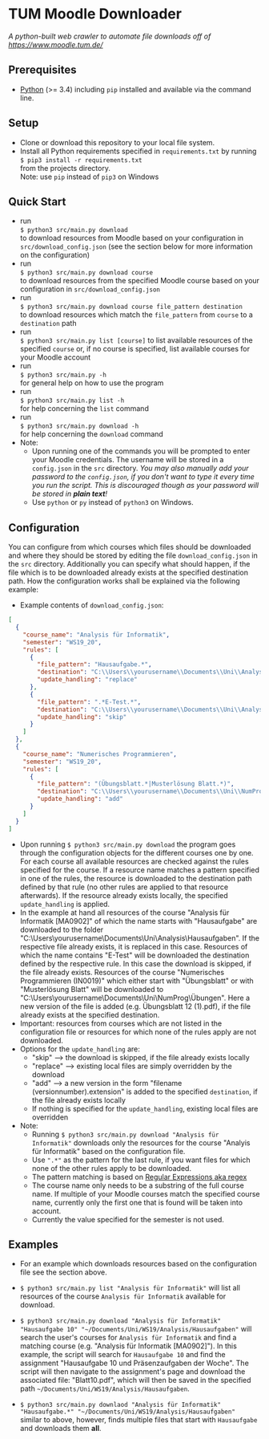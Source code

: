 # TUM Moodle Downloader
*A python-built web crawler to automate file downloads off of
https://www.moodle.tum.de/*

Prerequisites
---
* [Python](https://www.python.org/) (>= 3.4) including `pip` installed and available via the command line.

Setup
---
* Clone or download this repository to your local file system.
* Install all Python requirements specified in `requirements.txt` by running  
`$ pip3 install -r requirements.txt`  
from the projects directory.  
Note: use `pip` instead of `pip3` on Windows

Quick Start
---
* run  
`$ python3 src/main.py download`  
to download resources from Moodle based on 
your configuration in `src/download_config.json` 
(see the section below for more information on the configuration)
* run  
`$ python3 src/main.py download course`  
to download resources from the specified Moodle course based on 
your configuration in `src/download_config.json`
* run  
`$ python3 src/main.py download course file_pattern destination`  
to
download resources which match the `file_pattern` from `course` to a `destination` path
* run  
`$ python3 src/main.py list [course]`
to list available resources of the specified `course` or, if no course is specified, list available courses for your
Moodle account
* run  
`$ python3 src/main.py -h`  
for general help on how to use the program
* run  
`$ python3 src/main.py list -h`  
for help concerning the `list` command
* run  
`$ python3 src/main.py download -h`  
for help concerning the `download` command
* Note:
    * Upon running one of the commands you will be prompted to enter your Moodle credentials.
    The username will be stored in a `config.json` in the `src` directory.
    _You may also manually add your password to the `config.json`, 
    if you don't want to type it every time you run the script.
    This is discouraged though as your password will be stored in **plain text**!_
    * Use `python` or `py` instead of `python3` on Windows.

Configuration
---
You can configure from which courses which files should be downloaded and
where they should be stored by editing the file `download_config.json` in the `src` directory. Additionally you can
specify what should happen, if the file which is to be downloaded already exists at the specified destination path.
How the configuration works shall be explained via the following example:
* Example contents of `download_config.json`:
```json
[
  {
    "course_name": "Analysis für Informatik",
    "semester": "WS19_20",
    "rules": [
      {
        "file_pattern": "Hausaufgabe.*",
        "destination": "C:\\Users\\yourusername\\Documents\\Uni\\Analysis\\Hausaufgaben",
        "update_handling": "replace"
      },
      {
        "file_pattern": ".*E-Test.*",
        "destination": "C:\\Users\\yourusername\\Documents\\Uni\\Analysis\\E-Tests",
        "update_handling": "skip"
      }
    ]
  },
  {
    "course_name": "Numerisches Programmieren",
    "semester": "WS19_20",
    "rules": [
      {
        "file_pattern": "(Übungsblatt.*|Musterlösung Blatt.*)",
        "destination": "C:\\Users\\yourusername\\Documents\\Uni\\NumProg\\Übungen\\",
        "update_handling": "add"
      }
    ]
  }
]
```
* Upon running `$ python3 src/main.py download` the program goes through the configuration objects for the different
courses one by one. For each course all available resources are checked against the rules specified for the course. 
If a resource name matches a pattern specified in one of the rules, the resource is downloaded to the destination path
defined by that rule (no other rules are applied to that resource afterwards). If the resource already exists locally, 
the specified `update_handling` is applied.
* In the example at hand all resources of the course "Analysis für Informatik [MA0902]" of which the name starts with 
"Hausaufgabe" are downloaded to the folder "C:\Users\yourusername\Documents\Uni\Analysis\Hausaufgaben". 
If the respective file already exists, it is replaced in this case.
Resources of which the name contains "E-Test" will be downloaded the destination defined by the respective rule.
In this case the download is skipped, if the file already exists.
Resources of the course "Numerisches Programmieren (IN0019)" which either start with "Übungsblatt" 
or with "Musterlösung Blatt" will be downloaded to "C:\Users\yourusername\Documents\Uni\NumProg\Übungen".
Here a new version of the file is added (e.g. Übungsblatt 12 (1).pdf), if the file
already exists at the specified destination.
* Important: resources from courses which are not listed in the configuration file or resources for which none of the
rules apply are not downloaded.
* Options for the `update_handling` are:
    * "skip" --> the download is skipped, if the file already exists locally
    * "replace" --> existing local files are simply overridden by the download 
    * "add" --> a new version in the form "filename (versionnumber).extension" is added to the specified `destination`,
    if the file already exists locally
    * If nothing is specified for the `update_handling`, existing local files are overridden
* Note:
    * Running `$ python3 src/main.py download "Analysis für Informatik"` downloads only the resources for the course
    "Analyis für Informatik" based on the configuration file.
    * Use `".*"` as the pattern for the last rule, if you want files for which none of the other rules apply to be
    downloaded.
    * The pattern matching is based on [Regular Expressions aka regex](https://en.wikipedia.org/wiki/Regular_expression)
    * The course name only needs to be a substring of the full course name. If multiple of your Moodle courses match the
    specified course name, currently only the first one that is found will be taken into account.
    * Currently the value specified for the semester is not used.


Examples
---
* For an example which downloads resources based on the configuration file see the section above.
* `$ python3 src/main.py list "Analysis für Informatik"` 
will list all resources of the course `Analysis für Informatik` available for download.

* `$ python3 src/main.py download "Analysis für Informatik" "Hausaufgabe 10" "~/Documents/Uni/WS19/Analysis/Hausaufgaben"` 
will search the user's courses for `Analysis für Informatik`
and find a matching course (e.g. "Analysis für Informatik [MA0902]"). In this example, the script
will search for `Hausaufgabe 10` and find the assignment "Hausaufgabe 10 und Präsenzaufgaben der Woche".
The script will then navigate to the assignment's page and download the associated file: "Blatt10.pdf", which
will then be saved in the specified path `~/Documents/Uni/WS19/Analysis/Hausaufgaben`.

* `$ python3 src/main.py downlaod "Analysis für Informatik" "Hausaufgabe.*" "~/Documents/Uni/WS19/Analysis/Hausaufgaben"`  
similar to above, however, finds multiple files that start with `Hausaufgabe` and downloads
them **all**.
